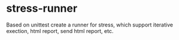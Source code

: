 # stress-runner
Based on unittest create a runner for stress, which support iterative exection, html report, send html report, etc.
